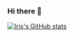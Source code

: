 ### Hi there 👋

<!--
**Iris06-cs/Iris06-cs** is a ✨ _special_ ✨ repository because its `README.md` (this file) appears on your GitHub profile.

Here are some ideas to get you started:

- 🔭 I’m currently working on ...
- 🌱 I’m currently learning ...
- 👯 I’m looking to collaborate on ...
- 🤔 I’m looking for help with ...
- 💬 Ask me about ...
- 📫 How to reach me: ...
- 😄 Pronouns: ...
- ⚡ Fun fact: ...
-->
[![Iris's GitHub stats](https://github-readme-stats.vercel.app/api?username=Iris06-cs&show_icons=true&theme=tokyonight)](https://github.com/Iris06-cs/github-readme-stats)
